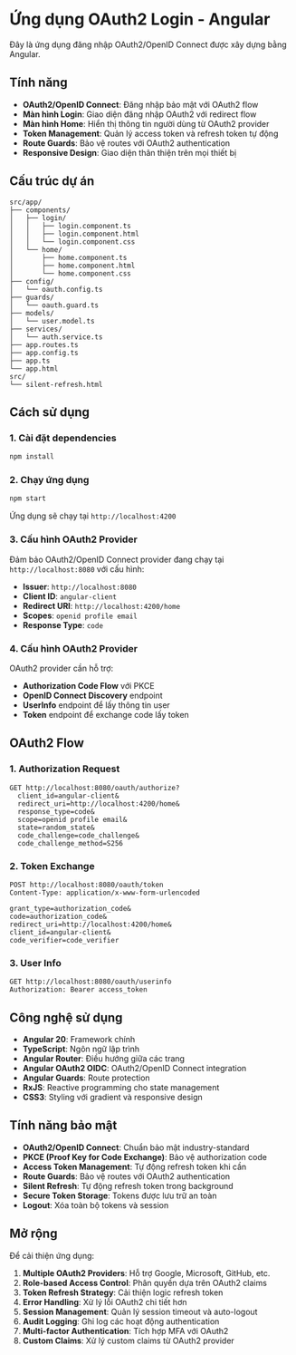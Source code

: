 # Ứng dụng OAuth2 Login - Angular

Đây là ứng dụng đăng nhập OAuth2/OpenID Connect được xây dựng bằng Angular.

## Tính năng

- **OAuth2/OpenID Connect**: Đăng nhập bảo mật với OAuth2 flow
- **Màn hình Login**: Giao diện đăng nhập OAuth2 với redirect flow
- **Màn hình Home**: Hiển thị thông tin người dùng từ OAuth2 provider
- **Token Management**: Quản lý access token và refresh token tự động
- **Route Guards**: Bảo vệ routes với OAuth2 authentication
- **Responsive Design**: Giao diện thân thiện trên mọi thiết bị

## Cấu trúc dự án

```
src/app/
├── components/
│   ├── login/
│   │   ├── login.component.ts
│   │   ├── login.component.html
│   │   └── login.component.css
│   └── home/
│       ├── home.component.ts
│       ├── home.component.html
│       └── home.component.css
├── config/
│   └── oauth.config.ts
├── guards/
│   └── oauth.guard.ts
├── models/
│   └── user.model.ts
├── services/
│   └── auth.service.ts
├── app.routes.ts
├── app.config.ts
├── app.ts
└── app.html
src/
└── silent-refresh.html
```

## Cách sử dụng

### 1. Cài đặt dependencies
```bash
npm install
```

### 2. Chạy ứng dụng
```bash
npm start
```

Ứng dụng sẽ chạy tại `http://localhost:4200`

### 3. Cấu hình OAuth2 Provider

Đảm bảo OAuth2/OpenID Connect provider đang chạy tại `http://localhost:8080` với cấu hình:

- **Issuer**: `http://localhost:8080`
- **Client ID**: `angular-client`
- **Redirect URI**: `http://localhost:4200/home`
- **Scopes**: `openid profile email`
- **Response Type**: `code`

### 4. Cấu hình OAuth2 Provider

OAuth2 provider cần hỗ trợ:
- **Authorization Code Flow** với PKCE
- **OpenID Connect Discovery** endpoint
- **UserInfo** endpoint để lấy thông tin user
- **Token** endpoint để exchange code lấy token

## OAuth2 Flow

### 1. Authorization Request
```
GET http://localhost:8080/oauth/authorize?
  client_id=angular-client&
  redirect_uri=http://localhost:4200/home&
  response_type=code&
  scope=openid profile email&
  state=random_state&
  code_challenge=code_challenge&
  code_challenge_method=S256
```

### 2. Token Exchange
```
POST http://localhost:8080/oauth/token
Content-Type: application/x-www-form-urlencoded

grant_type=authorization_code&
code=authorization_code&
redirect_uri=http://localhost:4200/home&
client_id=angular-client&
code_verifier=code_verifier
```

### 3. User Info
```
GET http://localhost:8080/oauth/userinfo
Authorization: Bearer access_token
```

## Công nghệ sử dụng

- **Angular 20**: Framework chính
- **TypeScript**: Ngôn ngữ lập trình
- **Angular Router**: Điều hướng giữa các trang
- **Angular OAuth2 OIDC**: OAuth2/OpenID Connect integration
- **Angular Guards**: Route protection
- **RxJS**: Reactive programming cho state management
- **CSS3**: Styling với gradient và responsive design

## Tính năng bảo mật

- **OAuth2/OpenID Connect**: Chuẩn bảo mật industry-standard
- **PKCE (Proof Key for Code Exchange)**: Bảo vệ authorization code
- **Access Token Management**: Tự động refresh token khi cần
- **Route Guards**: Bảo vệ routes với OAuth2 authentication
- **Silent Refresh**: Tự động refresh token trong background
- **Secure Token Storage**: Tokens được lưu trữ an toàn
- **Logout**: Xóa toàn bộ tokens và session

## Mở rộng

Để cải thiện ứng dụng:

1. **Multiple OAuth2 Providers**: Hỗ trợ Google, Microsoft, GitHub, etc.
2. **Role-based Access Control**: Phân quyền dựa trên OAuth2 claims
3. **Token Refresh Strategy**: Cải thiện logic refresh token
4. **Error Handling**: Xử lý lỗi OAuth2 chi tiết hơn
5. **Session Management**: Quản lý session timeout và auto-logout
6. **Audit Logging**: Ghi log các hoạt động authentication
7. **Multi-factor Authentication**: Tích hợp MFA với OAuth2
8. **Custom Claims**: Xử lý custom claims từ OAuth2 provider